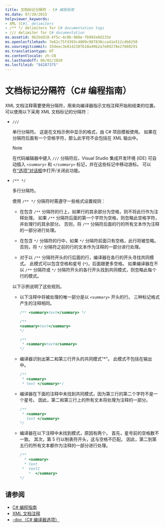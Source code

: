 ```yaml
---
title: 文档标记分隔符 - C# 编程指南
ms.date: 07/20/2015
helpviewer_keywords:
- XML [C#], delimiters
- /** */ delimiters for C# documentation tags
- /// delimiter for C# documentation
ms.assetid: 9b2bdd18-4f5c-4c0b-988e-fb992e0d233e
ms.openlocfilehash: 7e62c75fd393c4009c987830cca41e512cdb6250
ms.sourcegitcommit: 33deec3e814238fb18a49b2a7e89278e27888291
ms.translationtype: HT
ms.contentlocale: zh-CN
ms.lasthandoff: 06/02/2020
ms.locfileid: "84287375"
---
```

# <a name="delimiters-for-documentation-tags-c-programming-guide"></a>文档标记分隔符（C# 编程指南）

XML 文档注释需要使用分隔符，用来向编译器指示文档注释开始和结束的位置。 可以使用以下采用 XML 文档标记的分隔符：

- `///`

  单行分隔符。 这是在文档示例中显示的格式，由 C# 项目模板使用。 如果在分隔符后面有一个空格字符，那么此字符不会包括在 XML 输出中。

  > [!NOTE]
  > 在代码编辑器中键入 `///` 分隔符后，Visual Studio 集成开发环境 (IDE) 可自动插入 `<summary>` 和 `</summary>` 标记，并在这些标记中移动游标。 可以在[“选项”对话框](/visualstudio/ide/reference/options-text-editor-csharp-advanced)中打开/关闭此功能。
  
- `/** */`

  多行分隔符。

  使用 `/** */` 分隔符时需遵守一些格式设置规则：
  
  - 在包含 `/**` 分隔符的行上，如果行的其余部分为空格，则不将此行作为注释处理。 如果 `/**` 分隔符后面的第一个字符为空格，则忽略此空格字符，并处理行的其余部分。 否则，将 `/**` 分隔符后面的行的所有文本作为注释的一部分进行处理。

  - 在包含 `*/` 分隔符的行中，如果 `*/` 分隔符前面只有空格，此行将被忽略。 否则，将 `*/` 分隔符之前的行的文本作为注释的一部分进行处理。
  
  - 对于以 `/**` 分隔符开头的行后面的行，编译器在各行的开头寻找共同模式。 此模式可以包含空格和星号 (`*`)，后面跟更多空格。 如果编译器在不以 `/**` 分隔符或 `*/` 分隔符开头的各行开头找到共同模式，则忽略此每个行的模式。

  以下示例说明了这些规则。

  - 以下注释中将被处理的唯一部分是以 `<summary>` 开头的行。 三种标记格式产生的注释相同。

    ```csharp
    /** <summary>text</summary> */

    /**
    <summary>text</summary>
    */

    /**
     * <summary>text</summary>
    */
    ```

  - 编译器识别出第二和第三行开头的共同模式“\*”。 此模式不包括在输出中。

    ```csharp
    /**
     * <summary>
     * text </summary>*/
    ```

  - 编译器在下面的注释中未找到共同模式，因为第三行的第二个字符不是一个星号。 因此，第二和第三行上的所有文本将处理为注释的一部分。

    ```csharp
    /**
     * <summary>
       text </summary>
    */
    ```

  - 编译器在以下注释中未找到模式，原因有两个。 首先，星号前的空格数不一致。 其次，第 5 行以制表符开头，这与空格不匹配。 因此，第二到第五行的所有文本都作为注释的一部分进行处理。

    <!-- markdownlint-disable MD010 -->
    ```csharp
    /**
      * <summary>
      * text
     *  text2
        *  </summary>
    */
    ```
    <!-- markdownlint-enable MD010 -->

## <a name="see-also"></a>请参阅

- [C# 编程指南](../index.md)
- [XML 文档注释](./index.md)
- [-doc（C# 编译器选项）](../../language-reference/compiler-options/doc-compiler-option.md)
